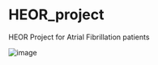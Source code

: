 # HEOR_project
HEOR Project for Atrial Fibrillation patients

![image](https://github.com/mudrap17/HEOR_project/assets/76879120/af6b3ffd-999c-4c90-b917-5ca3551ff002)

